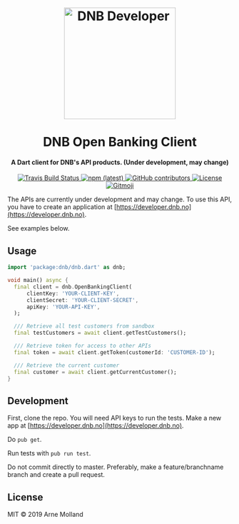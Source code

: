 <h1 align="center">
  <a href='https://developer.dnb.no' ><img src='https://svgshare.com/i/BkG.svg' width="250" title='DNB Developer' /></a>
  <br>
  <br>
  DNB Open Banking Client
</h1>

<h4 align="center">A Dart client for DNB's API products. (Under development, may change)</h4>


<p align="center">
  <a href="https://travis-ci.org/arnemolland/dart-dnb">
    <img alt="Travis Build Status" src="https://img.shields.io/travis/arnemolland/dart-dnb.svg?style=flat-square">
  </a>

  <a href="https://pub.dartlang.org/packages/dnb">
  	<img alt="npm (latest)" src="https://img.shields.io/pub/v/dnb.svg?style=flat-square">
  </a>

  <a href="https://github.com/arnemolland/dart-dnb">
    <img alt="GitHub contributors" src="https://img.shields.io/github/contributors/arnemolland/dart-dnb.svg?style=flat-square">
  </a>

  <a href="https://github.com/arnemolland/dart-dnb">
    <img alt="License" src="https://img.shields.io/github/license/arnemolland/dart-dnb.svg?style=flat-square">
  </a>
  
  <a href="https://github.com/carloscuesta/gitmoji">
  <img alt="Gitmoji" src="https://img.shields.io/badge/gitmoji-%20😜%20😍-FFDD67.svg?style=flat-square">
  </a>
</p>

The APIs are currently under development and may change. To use this API, you have to create an application at [https://developer.dnb.no](https://developer.dnb.no).

See examples below.

## Usage

```dart
import 'package:dnb/dnb.dart' as dnb;

void main() async {
  final client = dnb.OpenBankingClient(
      clientKey: 'YOUR-CLIENT-KEY',
      clientSecret: 'YOUR-CLIENT-SECRET',
      apiKey: 'YOUR-API-KEY',
  );

  /// Retrieve all test customers from sandbox
  final testCustomers = await client.getTestCustomers();

  /// Retrieve token for access to other APIs
  final token = await client.getToken(customerId: 'CUSTOMER-ID');

  /// Retrieve the current customer
  final customer = await client.getCurrentCustomer();
}
```

## Development

First, clone the repo. You will need API keys to run the tests. Make a new app at [https://developer.dnb.no](https://developer.dnb.no).

Do `pub get`.

Run tests with `pub run test`.

Do not commit directly to master. Preferably, make a feature/branchname branch and create a pull request.

## License

MIT © 2019 Arne Molland
